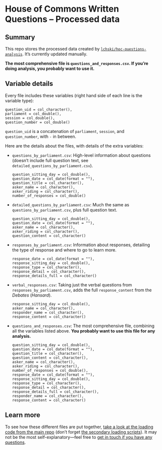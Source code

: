 # House of Commons Written Questions – Processed data

## Summary

This repo stores the processed data created by [`lchski/hoc-questions-analysis`](https://github.com/lchski/hoc-questions-analysis). It’s currently updated manually.

**The most comprehensive file is `questions_and_responses.csv`. If you’re doing analysis, you probably want to use it.**

## Variable details

Every file includes these variables (right hand side of each line is the variable type):

```
question_uid = col_character(),
parliament = col_double(),
session = col_double(),
question_number = col_double()
```

`question_uid` is a concatenation of `parliament`, `session`, and `question_number`, with `-` in between.

Here are the details about the files, with details of the extra variables:

- `questions_by_parliament.csv`: High-level information about questions (doesn’t include full question text, see `detailed_questions_by_parliament.csv`).
    ```
    question_sitting_day = col_double(),
    question_date = col_date(format = ""),
    question_title = col_character(),
    asker_name = col_character(),
    asker_riding = col_character(),
    number_of_responses = col_double()
    ```
- `detailed_questions_by_parliament.csv`: Much the same as `questions_by_parliament.csv`, plus full question text.
    ```
    question_sitting_day = col_double(),
    question_date = col_date(format = ""),
    asker_name = col_character(),
    asker_riding = col_character(),
    question_content = col_character()
    ```
- `responses_by_parliament.csv`: Information about responses, detailing the type of response and where to go to learn more.
    ```
    response_date = col_date(format = ""),
    response_sitting_day = col_double(),
    response_type = col_character(),
    response_detail = col_character(),
    response_details_full = col_character()
    ```
- `verbal_responses.csv`: Taking just the verbal questions from `responses_by_parliament.csv`, adds the full `response_content` from the _Debates_ (_Hansard_).
    ```
    response_sitting_day = col_double(),
    asker_name = col_character(),
    responder_name = col_character(),
    response_content = col_character()
    ```
- `questions_and_responses.csv`: The most comprehensive file, combining all the variables listed above. **You probably want to use this file for any analysis.**
    ```
    question_sitting_day = col_double(),
    question_date = col_date(format = ""),
    question_title = col_character(),
    question_content = col_character(),
    asker_name = col_character(),
    asker_riding = col_character(),
    number_of_responses = col_double(),
    response_date = col_date(format = ""),
    response_sitting_day = col_double(),
    response_type = col_character(),
    response_detail = col_character(),
    response_details_full = col_character(),
    responder_name = col_character(),
    response_content = col_character()
    ```

## Learn more

To see how these different files are put together, [take a look at the loading code from the main repo](https://github.com/lchski/hoc-questions-analysis/blob/master/load.R) (don’t forget [the secondary loading scripts](https://github.com/lchski/hoc-questions-analysis/tree/master/scripts/load)). It may not be the most self-explanatory—feel free to [get in touch if you have any questions](https://twitter.com/lchski).
